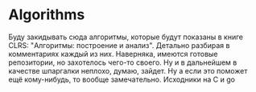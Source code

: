 # Algorithms
Буду закидывать сюда алгоритмы, которые будут показаны в книге CLRS: "Алгоритмы: построение и анализ". Детально разбирая в комментариях каждый из них.
Наверняка, имеются готовые репозитории, но захотелось чего-то своего. Ну и в дальнейшем в качестве шпаргалки неплохо, думаю, зайдет.
Ну а если это поможет ещё кому-нибудь, то вообще замечательно. Исходники на C и go